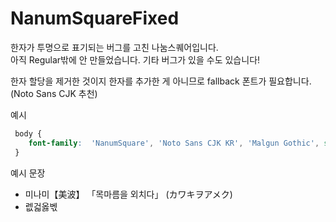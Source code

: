 # NanumSquareFixed
한자가 투명으로 표기되는 버그를 고친 나눔스퀘어입니다.  
아직 Regular밖에 안 만들었습니다. 기타 버그가 있을 수도 있습니다!
  
한자 할당을 제거한 것이지 한자를 추가한 게 아니므로 fallback 폰트가 필요합니다. (Noto Sans CJK 추천)
  
예시

```css
 body {
    font-family:  'NanumSquare', 'Noto Sans CJK KR', 'Malgun Gothic', sans-serif !important;
 }
```
  
예시 문장

+ 미나미【美波】 「목마름을 외치다」 (カワキヲアメク)
+ 렚걻옳벣

